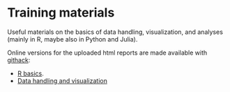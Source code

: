 # Training materials

Useful materials on the basics of data handling, visualization, and analyses (mainly in R, maybe also in Python and Julia).

Online versions for the uploaded html reports are made available with [githack](https://raw.githack.com/):

* [R basics](https://raw.githack.com/UKDermis/Training_materials/main/R/R_tutorials_V1.html).
* [Data handling and visualization](https://raw.githack.com/UKDermis/Training_materials/main/R/datavis_s3_reports.html)

